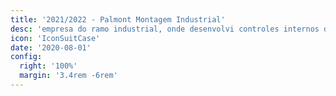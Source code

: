 ```yaml
---
title: '2021/2022 - Palmont Montagem Industrial'
desc: 'empresa do ramo industrial, onde desenvolvi controles internos de baixo custo (gestão de documentos, informações de peças/ferramentas/EPIs, reparos e estimativas de reparos) que se comunicavam com o WebService Protheus para análise e controle segmentado de dados.'
icon: 'IconSuitCase'
date: '2020-08-01'
config:
  right: '100%'
  margin: '3.4rem -6rem'
---
```


